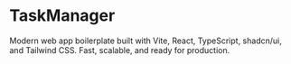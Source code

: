 # TaskManager
Modern web app boilerplate built with Vite, React, TypeScript, shadcn/ui, and Tailwind CSS. Fast, scalable, and ready for production.

